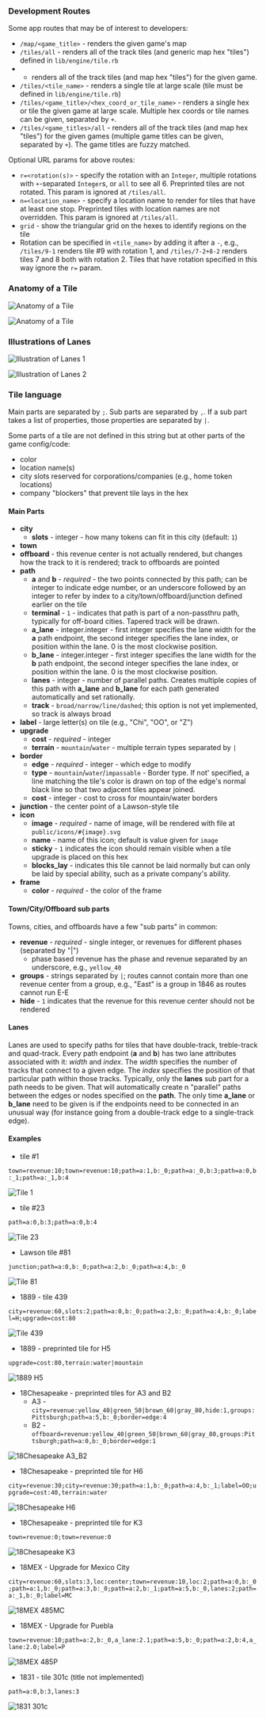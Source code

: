### Development Routes

Some app routes that may be of interest to developers:

* `/map/<game_title>` - renders the given game's map
* `/tiles/all` - renders all of the track tiles (and generic map hex "tiles")
  defined in `lib/engine/tile.rb`
*  - renders all of the track tiles (and map hex
  "tiles") for the given game.
* `/tiles/<tile_name>` - renders a single tile at large scale (tile must be
  defined in `lib/engine/tile.rb`)
* `/tiles/<game_title>/<hex_coord_or_tile_name>` - renders a single hex or tile
  the given game at large scale. Multiple hex coords or tile names can be given,
  separated by `+`.
* `/tiles/<game_titles>/all` - renders all of the track tiles (and map hex
  "tiles") for the given games (multiple game titles can be given, separated by
  `+`). The game titles are fuzzy matched.

Optional URL params for above routes:

* `r=<rotation(s)>` - specify the rotation with an `Integer`, multiple rotations
    with `+`-separated `Integer`s, or `all` to see all 6. Preprinted tiles are
    not rotated. This param is ignored at `/tiles/all`.
* `n=<location_name>` - specify a location name to render for tiles that have at
    least one stop. Preprinted tiles with location names are not
    overridden. This param is ignored at `/tiles/all`.
* `grid` - show the triangular grid on the hexes to identify regions on the tile
* Rotation can be specified in `<tile_name>` by adding it after a `-`, e.g.,
  `/tiles/9-1` renders tile #9 with rotation 1, and `/tiles/7-2+8-2` renders
  tiles 7 and 8 both with rotation 2. Tiles that have rotation specified in this
  way ignore the `r=` param.

### Anatomy of a Tile

![Anatomy of a Tile](/public/images/tile_anatomy_flat.png?raw=true "Anatomy of a Flat Tile")


![Anatomy of a Tile](/public/images/tile_anatomy_pointy.png?raw=true "Anatomy of a Pointy Tile")

### Illustrations of Lanes

![Illustration of Lanes 1](/public/images/lane_widths.png?raw=true "Examples of lane widths")

![Illustration of Lanes 2](/public/images/lanes_small.png?raw=true "Examples of lane connections")

### Tile language

Main parts are separated by `;`. Sub parts are separated by `,`. If a sub part
takes a list of properties, those properties are separated by `|`.

Some parts of a tile are not defined in this string but at other parts of the
game config/code:

* color
* location name(s)
* city slots reserved for corporations/companies (e.g., home token locations)
* company "blockers" that prevent tile lays in the hex

#### Main Parts

- **city**
    - **slots** - integer - how many tokens can fit in this city (default: `1`)
- **town**
- **offboard** - this revenue center is not actually rendered, but changes how
  the track to it is rendered; track to offboards are pointed
- **path**
    - **a** and **b** - *required* - the two points connected by this path; can
      be integer to indicate edge number, or an underscore followed by an
      integer to refer by index to a city/town/offboard/junction defined earlier
      on the tile
    - **terminal** - `1` - indicates that path is part of a non-passthru path, typically for off-board cities. Tapered track will be drawn.
    - **a\_lane** - integer.integer - first integer specifies the lane width for the **a** path endpoint, the second integer specifies the lane index, or position within the lane. 0 is the most clockwise position.
    - **b\_lane** - integer.integer - first integer specifies the lane width for the **b** path endpoint, the second integer specifies the lane index, or position within the lane. 0 is the most clockwise position.
    - **lanes** - integer - number of parallel paths. Creates multiple copies of this path with **a\_lane** and **b\_lane** for each path generated automatically and set rationally.
    - **track** - `broad/narrow/line/dashed`; this option is not yet implemented, so track is always broad
- **label** - large letter(s) on tile (e.g., "Chi", "OO", or "Z")
- **upgrade**
    - **cost** - *required* - integer
    - **terrain** - `mountain`/`water` - multiple terrain types separated by `|`
- **border**
    - **edge** - *required* - integer - which edge to modify
    - **type** - `mountain`/`water`/`impassable` - Border type. If not'
      specified, a line matching the tile's color is drawn on top of the edge's
      normal black line so that two adjacent tiles appear joined.
    - **cost** - integer - cost to cross for mountain/water borders
- **junction** - the center point of a Lawson-style tile
- **icon**
    - **image** - *required* - name of image, will be rendered with file at
      `public/icons/#{image}.svg`
    - **name** - name of this icon; default is value given for `image`
    - **sticky** - `1` indicates the icon should remain visible when a tile
      upgrade is placed on this hex
    - **blocks_lay** - indicates this tile cannot be laid normally
      but can only be laid by special ability, such as a private company's ability.
- **frame**
    - **color** - *required* - the color of the frame

#### Town/City/Offboard sub parts

Towns, cities, and offboards have a few "sub parts" in common:

- **revenue** - *required* - single integer, or revenues for different phases
  (separated by "|")
    - phase based revenue has the phase and revenue separated by an underscore,
      e.g., `yellow_40`
- **groups** - strings separated by `|`; routes cannot contain more than one
  revenue center from a group, e.g., "East" is a group in 1846 as routes cannot run E-E
- **hide** - `1` indicates that the revenue for this revenue center should not be rendered

#### Lanes

Lanes are used to specify paths for tiles that have double-track, treble-track and quad-track. Every
path endpoint (**a** and **b**) has two lane attributes associated with it: *width* and *index*. The
*width* specifies the number of tracks that connect to a given edge. The *index* specifies the position
of that particular path within those tracks. Typically, only the **lanes** sub part for a path needs to
be given. That will automatically create n "parallel" paths between the edges or nodes specified on
the **path**. The only time **a\_lane** or **b\_lane** need to be given is if the endpoints need to be
connected in an unusual way (for instance going from a double-track edge to a single-track edge).

#### Examples

* tile #1

`town=revenue:10;town=revenue:10;path=a:1,b:_0;path=a:_0,b:3;path=a:0,b:_1;path=a:_1,b:4`

![Tile 1](/public/images/tile_1.png?raw=true "Tile 1")

* tile #23

`path=a:0,b:3;path=a:0,b:4`

![Tile 23](/public/images/tile_23.png?raw=true "Tile 23")

* Lawson tile #81

`junction;path=a:0,b:_0;path=a:2,b:_0;path=a:4,b:_0`

![Tile 81](/public/images/tile_81.png?raw=true "Tile 81")

* 1889 - tile 439

`city=revenue:60,slots:2;path=a:0,b:_0;path=a:2,b:_0;path=a:4,b:_0;label=H;upgrade=cost:80`

![Tile 439](/public/images/tile_1889_439.png?raw=true "Tile 439")

* 1889 - preprinted tile for H5

`upgrade=cost:80,terrain:water|mountain`

![1889 H5](/public/images/tile_1889_H5.png?raw=true "1889 H5")

* 18Chesapeake - preprinted tiles for A3 and B2
    * A3 - `city=revenue:yellow_40|green_50|brown_60|gray_80,hide:1,groups:Pittsburgh;path=a:5,b:_0;border=edge:4`
    * B2 - `offboard=revenue:yellow_40|green_50|brown_60|gray_80,groups:Pittsburgh;path=a:0,b:_0;border=edge:1`

![18Chesapeake A3_B2](/public/images/tile_18Chesapeake_A3_B2.png?raw=true "18Chesapeake A3_B2")

* 18Chesapeake - preprinted tile for H6

`city=revenue:30;city=revenue:30;path=a:1,b:_0;path=a:4,b:_1;label=OO;upgrade=cost:40,terrain:water`

![18Chesapeake H6](/public/images/tile_18Chesapeake_H6.png?raw=true "18Chesapeake H6")

* 18Chesapeake - preprinted tile for K3

`town=revenue:0;town=revenue:0`

![18Chesapeake K3](/public/images/tile_18Chesapeake_K3.png?raw=true "18Chesapeake K3")

* 18MEX - Upgrade for Mexico City

`city=revenue:60,slots:3,loc:center;town=revenue:10,loc:2;path=a:0,b:_0;path=a:1,b:_0;path=a:3,b:_0;path=a:2,b:_1;path=a:5,b:_0,lanes:2;path=a:_1,b:_0;label=MC`

![18MEX 485MC](/public/images/tile_18MEX_485MC.png?raw=true "18MEX 485MC")

* 18MEX - Upgrade for Puebla

`town=revenue:10;path=a:2,b:_0,a_lane:2.1;path=a:5,b:_0;path=a:2,b:4,a_lane:2.0;label=P`

![18MEX 485P](/public/images/tile_18MEX_485P.png?raw=true "18MEX 485P")

* 1831 - tile 301c (title not implemented)

`path=a:0,b:3,lanes:3`

![1831 301c](/public/images/tile_1831_301c.png?raw=true "1831 301c")
